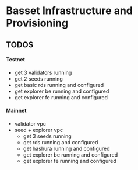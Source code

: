 # Basset Infrastructure and Provisioning

## TODOS

#### Testnet

- get 3 validators running
- get 2 seeds running
- get basic rds running and configured
- get explorer be running and configured
- get explorer fe running and configured

#### Mainnet

- validator vpc
- seed + explorer vpc
  - get 3 seeds running
  - get rds running and configured
  - get hashura running and configured
  - get explorer be running and configured
  - get explorer fe running and configured
